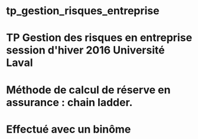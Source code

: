# tp_gestion_risques_entreprise

# TP Gestion des risques en entreprise session d'hiver 2016 Université Laval 

# Méthode de calcul de réserve  en assurance : chain ladder.

# Effectué avec un binôme
